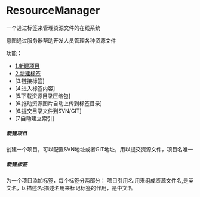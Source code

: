 # ResourceManager
一个通过标签来管理资源文件的在线系统

意图通过服务器帮助开发人员管理各种资源文件

功能：
* [1.新建项目](#1)
* [2.新建标签](#2)
* [3.链接标签]
* [4.进入标签内容]
* [5.下载资源目录压缩包]
* [6.拖动资源图片自动上传到标签目录]
* [6.提交目录文件到SVN/GIT]
* [7.自动建立索引]

<h5 id="1">新建项目</h5>
  创建一个项目，可以配置SVN地址或者GIT地址，用以提交资源文件，项目名唯一
  
  
<h5 id="2">新建标签</h5>
  为一个项目添加标签，每个标签分两部分：
  项目引用名:用来组成资源文件名,是英文名，b.描述名:描述名用来标记标签的作用，是中文名
